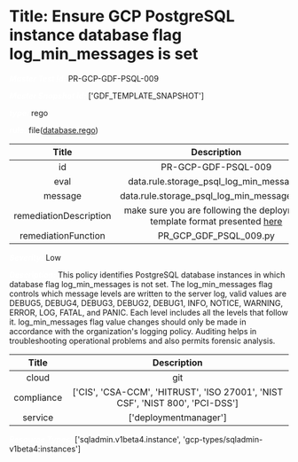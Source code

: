 



# Title: Ensure GCP PostgreSQL instance database flag log_min_messages is set


***<font color="white">Master Test Id:</font>*** PR-GCP-GDF-PSQL-009

***<font color="white">Master Snapshot Id:</font>*** ['GDF_TEMPLATE_SNAPSHOT']

***<font color="white">type:</font>*** rego

***<font color="white">rule:</font>*** file([database.rego])  
  
  
  
  

|Title|Description|
| :---: | :---: |
|id|PR-GCP-GDF-PSQL-009|
|eval|data.rule.storage_psql_log_min_messages|
|message|data.rule.storage_psql_log_min_messages_err|
|remediationDescription|make sure you are following the deployment template format presented <a href='https://cloud.google.com/sql/docs/mysql/admin-api/rest/v1beta4/instances' target='_blank'>here</a>|
|remediationFunction|PR_GCP_GDF_PSQL_009.py|


***<font color="white">Severity:</font>*** Low

***<font color="white">Description:</font>*** This policy identifies PostgreSQL database instances in which database flag log_min_messages is not set. The log_min_messages flag controls which message levels are written to the server log, valid values are DEBUG5, DEBUG4, DEBUG3, DEBUG2, DEBUG1, INFO, NOTICE, WARNING, ERROR, LOG, FATAL, and PANIC. Each level includes all the levels that follow it. log_min_messages flag value changes should only be made in accordance with the organization's logging policy. Auditing helps in troubleshooting operational problems and also permits forensic analysis.  
  
  

|Title|Description|
| :---: | :---: |
|cloud|git|
|compliance|['CIS', 'CSA-CCM', 'HITRUST', 'ISO 27001', 'NIST CSF', 'NIST 800', 'PCI-DSS']|
|service|['deploymentmanager']|


***<font color="white">Resource Types:</font>*** ['sqladmin.v1beta4.instance', 'gcp-types/sqladmin-v1beta4:instances']


[database.rego]: https://github.com/prancer-io/prancer-compliance-test/tree/master/google/iac/database.rego
